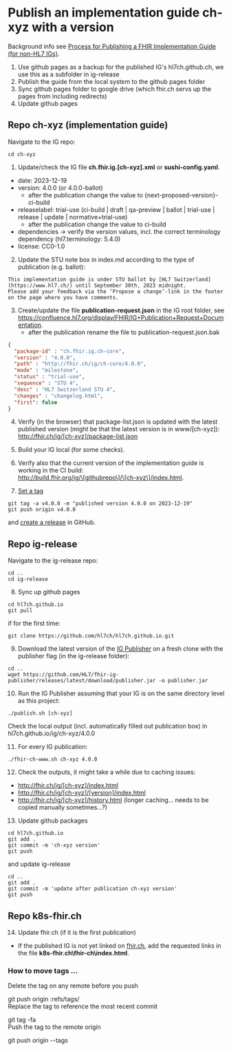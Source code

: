 # Publish an implementation guide ch-xyz with a version

Background info see [Process for Publishing a FHIR Implementation Guide (for non-HL7 IGs)](https://confluence.hl7.org/pages/viewpage.action?pageId=104580055).

1. Use github pages as a backup for the published IG's hl7ch.github.ch, we use this as a subfolder in ig-release 
2. Publish the guide from the local system to the github pages folder
3. Sync github pages folder to google drive (which fhir.ch servs up the pages from including redirects)
4. Update github pages

## Repo ch-xyz (implementation guide)

Navigate to the IG repo:

```
cd ch-xyz
```

1. Update/check the IG file **ch.fhir.ig.[ch-xyz].xml** or **sushi-config.yaml**.   
* date: 2023-12-19
* version: 4.0.0 (or 4.0.0-ballot)
   * after the publication change the value to {next-proposed-version}-ci-build
* releaselabel: trial-use (ci-build | draft | qa-preview | ballot | trial-use | release | update | normative+trial-use)   
   * after the publication change the value to ci-build
* dependencies -> verify the version values, incl. the correct terminology dependency (hl7.terminology: 5.4.0) 
* license: CC0-1.0

2. Update the STU note box in index.md according to the type of publication (e.g. ballot):   

```
This implementation guide is under STU ballot by [HL7 Switzerland](https://www.hl7.ch/) until September 30th, 2023 midnight.
Please add your feedback via the ‘Propose a change’-link in the footer on the page where you have comments. 
```

3. Create/update the file **publication-request.json** in the IG root folder, see https://confluence.hl7.org/display/FHIR/IG+Publication+Request+Documentation.   
   * after the publication rename the file to publication-request.json.bak

```json
{
  "package-id" : "ch.fhir.ig.ch-core",
  "version" : "4.0.0",
  "path" : "http://fhir.ch/ig/ch-core/4.0.0",
  "mode" : "milestone",
  "status" : "trial-use",
  "sequence" : "STU 4",
  "desc" : "HL7 Switzerland STU 4",
  "changes" : "changelog.html",
  "first": false
}
```

4. Verify (in the browser) that package-list.json is updated with the latest published version (might be that the latest version is in www/[ch-xyz]):   
http://fhir.ch/ig/[ch-xyz]/package-list.json

5. Build your IG local (for some checks).

6. Verify also that the current version of the implementation guide is working in the CI build:   
http://build.fhir.org/ig/\[githubrepo\]/\[ch-xyz\]/index.html.

7. [Set a tag](https://git-scm.com/book/en/v2/Git-Basics-Tagging) 
```
git tag -a v4.0.0 -m "published version 4.0.0 on 2023-12-19"   
git push origin v4.0.0
```

and [create a release](https://docs.github.com/en/repositories/releasing-projects-on-github/managing-releases-in-a-repository#creating-a-release) in GitHub.

## Repo ig-release

Navigate to the ig-release repo:
```
cd ..
cd ig-release
```

8. Sync up github pages

```
cd hl7ch.github.io
git pull
```

if for the first time:

```
git clone https://github.com/hl7ch/hl7ch.github.io.git
```

9. Download the latest version of the [IG Publisher](https://github.com/HL7/fhir-ig-publisher/releases) on a fresh clone with the publisher flag (in the ig-release folder):

```
cd ..
wget https://github.com/HL7/fhir-ig-publisher/releases/latest/download/publisher.jar -o publisher.jar
```

10. Run the IG Publisher assuming that your IG is on the same directory level as this project: 

```
./publish.sh [ch-xyz]
```

Check the local output (incl. automatically filled out publication box) in hl7ch.github.io/ig/ch-xyz/4.0.0

11.  For every IG publication:

```
./fhir-ch-www.sh ch-xyz 4.0.0
```

12. Check the outputs, it might take a while due to caching issues:
* http://fhir.ch/ig/[ch-xyz]/index.html
* http://fhir.ch/ig/[ch-xyz]/[version]/index.html
* http://fhir.ch/ig/[ch-xyz]/history.html (longer caching... needs to be copied manually sometimes...?)


13. Update github packages

```
cd hl7ch.github.io 
git add .
git commit -m 'ch-xyz version'
git push   
```

and update ig-release

```
cd ..
git add .
git commit -m 'update after publication ch-xyz version'
git push   
```

## Repo k8s-fhir.ch
14. Update fhir.ch (if it is the first publication)
* If the published IG is not yet linked on [fhir.ch](http://fhir.ch/), add the requested links in the file **k8s-fhir.ch\fhir-ch\index.html**.


### How to move tags ...

Delete the tag on any remote before you push

git push origin :refs/tags/<tagname>   
Replace the tag to reference the most recent commit

git tag -fa <tagname>   
Push the tag to the remote origin

git push origin --tags
